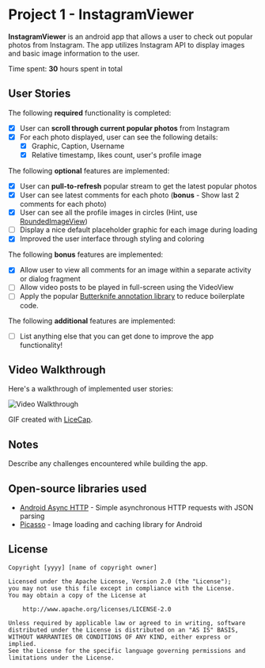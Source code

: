 # Project 1 - InstagramViewer

**InstagramViewer** is an android app that allows a user to check out popular photos from Instagram. The app utilizes Instagram API to display images and basic image information to the user.

Time spent: **30** hours spent in total

## User Stories

The following **required** functionality is completed:

* [X] User can **scroll through current popular photos** from Instagram
* [X] For each photo displayed, user can see the following details:
  * [X] Graphic, Caption, Username
  * [X] Relative timestamp, likes count, user's profile image

The following **optional** features are implemented:

* [X] User can **pull-to-refresh** popular stream to get the latest popular photos
* [X] User can see latest comments for each photo (**bonus** - Show last 2 comments for each photo)
* [X] User can see all the profile images in circles (Hint, use [RoundedImageView](https://github.com/vinc3m1/RoundedImageView))
* [ ] Display a nice default placeholder graphic for each image during loading
* [X] Improved the user interface through styling and coloring

The following **bonus** features are implemented:

* [X] Allow user to view all comments for an image within a separate activity or dialog fragment
* [ ] Allow video posts to be played in full-screen using the VideoView
* [ ] Apply the popular [Butterknife annotation library](http://guides.codepath.com/android/Reducing-View-Boilerplate-with-Butterknife) to reduce boilerplate code.

The following **additional** features are implemented:

* [ ] List anything else that you can get done to improve the app functionality!

## Video Walkthrough 

Here's a walkthrough of implemented user stories:

<img src='http://i.imgur.com/5nKpRRS.gif' title='Video Walkthrough' width='' alt='Video Walkthrough' />

GIF created with [LiceCap](http://www.cockos.com/licecap/).

## Notes

Describe any challenges encountered while building the app.

## Open-source libraries used

- [Android Async HTTP](https://github.com/loopj/android-async-http) - Simple asynchronous HTTP requests with JSON parsing
- [Picasso](http://square.github.io/picasso/) - Image loading and caching library for Android

## License

    Copyright [yyyy] [name of copyright owner]

    Licensed under the Apache License, Version 2.0 (the "License");
    you may not use this file except in compliance with the License.
    You may obtain a copy of the License at

        http://www.apache.org/licenses/LICENSE-2.0

    Unless required by applicable law or agreed to in writing, software
    distributed under the License is distributed on an "AS IS" BASIS,
    WITHOUT WARRANTIES OR CONDITIONS OF ANY KIND, either express or implied.
    See the License for the specific language governing permissions and
    limitations under the License.
